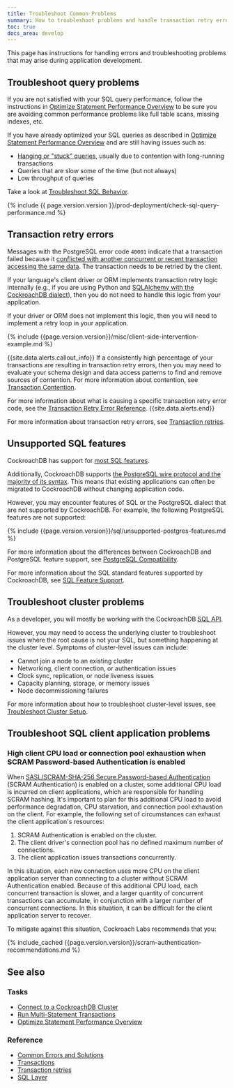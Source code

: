 ```yaml
---
title: Troubleshoot Common Problems
summary: How to troubleshoot problems and handle transaction retry errors during application development
toc: true
docs_area: develop
---
```


This page has instructions for handling errors and troubleshooting problems that may arise during application development.

## Troubleshoot query problems

If you are not satisfied with your SQL query performance, follow the instructions in [Optimize Statement Performance Overview][fast] to be sure you are avoiding common performance problems like full table scans, missing indexes, etc.

If you have already optimized your SQL queries as described in [Optimize Statement Performance Overview][fast] and are still having issues such as:

- [Hanging or "stuck" queries](query-behavior-troubleshooting.html#hanging-or-stuck-queries), usually due to contention with long-running transactions
- Queries that are slow some of the time (but not always)
- Low throughput of queries

Take a look at [Troubleshoot SQL Behavior](query-behavior-troubleshooting.html).

{% include {{ page.version.version }}/prod-deployment/check-sql-query-performance.md %}

## Transaction retry errors

Messages with the PostgreSQL error code `40001` indicate that a transaction failed because it [conflicted with another concurrent or recent transaction accessing the same data](performance-best-practices-overview.html#transaction-contention). The transaction needs to be retried by the client.

If your language's client driver or ORM implements transaction retry logic internally (e.g., if you are using Python and [SQLAlchemy with the CockroachDB dialect](build-a-python-app-with-cockroachdb-sqlalchemy.html)), then you do not need to handle this logic from your application.

If your driver or ORM does not implement this logic, then you will need to implement a retry loop in your application.

{% include {{page.version.version}}/misc/client-side-intervention-example.md %}

{{site.data.alerts.callout_info}}
If a consistently high percentage of your transactions are resulting in transaction retry errors, then you may need to evaluate your schema design and data access patterns to find and remove sources of contention. For more information about contention, see [Transaction Contention](performance-best-practices-overview.html#transaction-contention).

For more information about what is causing a specific transaction retry error code, see the [Transaction Retry Error Reference](transaction-retry-error-reference.html).
{{site.data.alerts.end}}

For more information about transaction retry errors, see [Transaction retries](transactions.html#client-side-intervention).

## Unsupported SQL features

CockroachDB has support for [most SQL features](sql-feature-support.html).

Additionally, CockroachDB supports [the PostgreSQL wire protocol and the majority of its syntax](postgresql-compatibility.html). This means that existing applications can often be migrated to CockroachDB without changing application code.

However, you may encounter features of SQL or the PostgreSQL dialect that are not supported by CockroachDB. For example, the following PostgreSQL features are not supported:

{% include {{page.version.version}}/sql/unsupported-postgres-features.md %}

For more information about the differences between CockroachDB and PostgreSQL feature support, see [PostgreSQL Compatibility](postgresql-compatibility.html).

For more information about the SQL standard features supported by CockroachDB, see [SQL Feature Support](sql-feature-support.html).

## Troubleshoot cluster problems

As a developer, you will mostly be working with the CockroachDB [SQL API](sql-statements.html).

However, you may need to access the underlying cluster to troubleshoot issues where the root cause is not your SQL, but something happening at the cluster level. Symptoms of cluster-level issues can include:

- Cannot join a node to an existing cluster
- Networking, client connection, or authentication issues
- Clock sync, replication, or node liveness issues
- Capacity planning, storage, or memory issues
- Node decommissioning failures

For more information about how to troubleshoot cluster-level issues, see [Troubleshoot Cluster Setup](cluster-setup-troubleshooting.html).

## Troubleshoot SQL client application problems

### High client CPU load or connection pool exhaustion when SCRAM Password-based Authentication is enabled

When [SASL/SCRAM-SHA-256 Secure Password-based Authentication](security-reference/scram-authentication.html) (SCRAM Authentication) is enabled on a cluster, some additional CPU load is incurred on client applications, which are responsible for handling SCRAM hashing. It's important to plan for this additional CPU load to avoid performance degradation, CPU starvation, and connection pool exhaustion on the client. For example, the following set of circumstances can exhaust the client application's resources:

1. SCRAM Authentication is enabled on the cluster.
1. The client driver's connection pool has no defined maximum number of connections.
1. The client application issues transactions concurrently.

In this situation, each new connection uses more CPU on the client application server than connecting to a cluster without SCRAM Authentication enabled. Because of this additional CPU load, each concurrent transaction is slower, and a larger quantity of concurrent transactions can accumulate, in conjunction with a larger number of concurrent connections. In this situation, it can be difficult for the client application server to recover.

To mitigate against this situation, Cockroach Labs recommends that you:

{% include_cached {{page.version.version}}/scram-authentication-recommendations.md %}


## See also

### Tasks

- [Connect to a CockroachDB Cluster](connect-to-the-database.html)
- [Run Multi-Statement Transactions](run-multi-statement-transactions.html)
- [Optimize Statement Performance Overview][fast]

### Reference

- [Common Errors and Solutions](common-errors.html)
- [Transactions](transactions.html)
- [Transaction retries](transactions.html#client-side-intervention)
- [SQL Layer][sql]

<!-- Reference Links -->

[sql]: architecture/sql-layer.html
[fast]: make-queries-fast.html
